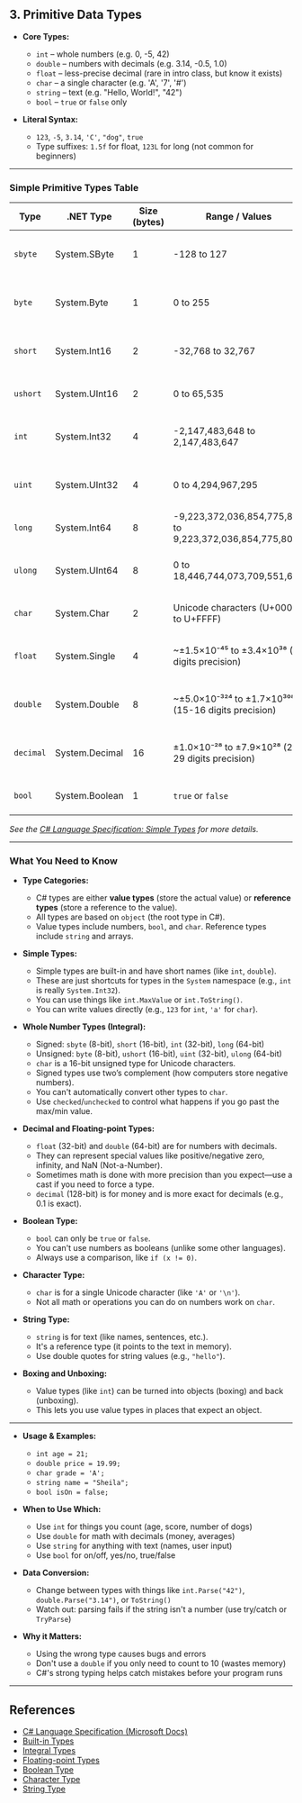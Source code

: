 ## 3. Primitive Data Types

- **Core Types:**
  - `int` – whole numbers (e.g. 0, -5, 42)
  - `double` – numbers with decimals (e.g. 3.14, -0.5, 1.0)
  - `float` – less-precise decimal (rare in intro class, but know it exists)
  - `char` – a single character (e.g. 'A', '7', '#')
  - `string` – text (e.g. "Hello, World!", "42")
  - `bool` – `true` or `false` only

- **Literal Syntax:**
  - `123`, `-5`, `3.14`, `'C'`, `"dog"`, `true`
  - Type suffixes: `1.5f` for float, `123L` for long (not common for beginners)

---

### Simple Primitive Types Table

| Type      | .NET Type         | Size (bytes) | Range / Values                                   | When/Why to Use or Not Use                      |
|-----------|-------------------|--------------|--------------------------------------------------|-------------------------------------------------|
| `sbyte`   | System.SByte      | 1            | -128 to 127                                      | Rarely used; only for small signed numbers       |
| `byte`    | System.Byte       | 1            | 0 to 255                                         | For small positive numbers, binary data          |
| `short`   | System.Int16      | 2            | -32,768 to 32,767                                | Rarely used; for memory savings in large arrays  |
| `ushort`  | System.UInt16     | 2            | 0 to 65,535                                      | Rarely used; for large positive numbers only     |
| `int`     | System.Int32      | 4            | -2,147,483,648 to 2,147,483,647                  | Most common for counting, general whole numbers  |
| `uint`    | System.UInt32     | 4            | 0 to 4,294,967,295                               | Rarely used; only for large positive numbers     |
| `long`    | System.Int64      | 8            | -9,223,372,036,854,775,808 to 9,223,372,036,854,775,807 | For very large whole numbers (rare in intro)     |
| `ulong`   | System.UInt64     | 8            | 0 to 18,446,744,073,709,551,615                  | Rarely used; only for huge positive numbers      |
| `char`    | System.Char       | 2            | Unicode characters (U+0000 to U+FFFF)            | For single characters, not strings               |
| `float`   | System.Single     | 4            | ~±1.5×10⁻⁴⁵ to ±3.4×10³⁸ (7 digits precision)    | For decimals when memory is tight; use `double` usually |
| `double`  | System.Double     | 8            | ~±5.0×10⁻³²⁴ to ±1.7×10³⁰⁸ (15-16 digits precision) | Default for decimals, math, science, averages    |
| `decimal` | System.Decimal    | 16           | ±1.0×10⁻²⁸ to ±7.9×10²⁸ (28-29 digits precision) | For money/financial values; slower than `double` |
| `bool`    | System.Boolean    | 1            | `true` or `false`                                | For yes/no, on/off, true/false logic             |

*See the [C# Language Specification: Simple Types](https://learn.microsoft.com/en-us/dotnet/csharp/language-reference/language-specification/types#835-simple-types) for more details.*

---

### What You Need to Know

- **Type Categories:**
  - C# types are either **value types** (store the actual value) or **reference types** (store a reference to the value).
  - All types are based on `object` (the root type in C#).
  - Value types include numbers, `bool`, and `char`. Reference types include `string` and arrays.

- **Simple Types:**
  - Simple types are built-in and have short names (like `int`, `double`).
  - These are just shortcuts for types in the `System` namespace (e.g., `int` is really `System.Int32`).
  - You can use things like `int.MaxValue` or `int.ToString()`.
  - You can write values directly (e.g., `123` for `int`, `'a'` for `char`).

- **Whole Number Types (Integral):**
  - Signed: `sbyte` (8-bit), `short` (16-bit), `int` (32-bit), `long` (64-bit)
  - Unsigned: `byte` (8-bit), `ushort` (16-bit), `uint` (32-bit), `ulong` (64-bit)
  - `char` is a 16-bit unsigned type for Unicode characters.
  - Signed types use two’s complement (how computers store negative numbers).
  - You can't automatically convert other types to `char`.
  - Use `checked`/`unchecked` to control what happens if you go past the max/min value.

- **Decimal and Floating-point Types:**
  - `float` (32-bit) and `double` (64-bit) are for numbers with decimals.
  - They can represent special values like positive/negative zero, infinity, and NaN (Not-a-Number).
  - Sometimes math is done with more precision than you expect—use a cast if you need to force a type.
  - `decimal` (128-bit) is for money and is more exact for decimals (e.g., 0.1 is exact).

- **Boolean Type:**
  - `bool` can only be `true` or `false`.
  - You can't use numbers as booleans (unlike some other languages).
  - Always use a comparison, like `if (x != 0)`.

- **Character Type:**
  - `char` is for a single Unicode character (like `'A'` or `'\n'`).
  - Not all math or operations you can do on numbers work on `char`.

- **String Type:**
  - `string` is for text (like names, sentences, etc.).
  - It's a reference type (it points to the text in memory).
  - Use double quotes for string values (e.g., `"hello"`).

- **Boxing and Unboxing:**
  - Value types (like `int`) can be turned into objects (boxing) and back (unboxing).
  - This lets you use value types in places that expect an object.

---

- **Usage & Examples:**
  - `int age = 21;`
  - `double price = 19.99;`
  - `char grade = 'A';`
  - `string name = "Sheila";`
  - `bool isOn = false;`

- **When to Use Which:**
  - Use `int` for things you count (age, score, number of dogs)
  - Use `double` for math with decimals (money, averages)
  - Use `string` for anything with text (names, user input)
  - Use `bool` for on/off, yes/no, true/false

- **Data Conversion:**
  - Change between types with things like `int.Parse("42")`, `double.Parse("3.14")`, or `ToString()`
  - Watch out: parsing fails if the string isn't a number (use try/catch or `TryParse`)

- **Why it Matters:**
  - Using the wrong type causes bugs and errors
  - Don't use a `double` if you only need to count to 10 (wastes memory)
  - C#'s strong typing helps catch mistakes before your program runs

---

## References

- [C# Language Specification (Microsoft Docs)](https://learn.microsoft.com/en-us/dotnet/csharp/language-reference/language-specification/)
- [Built-in Types](https://learn.microsoft.com/en-us/dotnet/csharp/language-reference/language-specification/types#built-in-types)
- [Integral Types](https://learn.microsoft.com/en-us/dotnet/csharp/language-reference/language-specification/types#integral-types)
- [Floating-point Types](https://learn.microsoft.com/en-us/dotnet/csharp/language-reference/language-specification/types#floating-point-types)
- [Boolean Type](https://learn.microsoft.com/en-us/dotnet/csharp/language-reference/language-specification/types#the-boolean-type)
- [Character Type](https://learn.microsoft.com/en-us/dotnet/csharp/language-reference/language-specification/types#the-character-type)
- [String Type](https://learn.microsoft.com/en-us/dotnet/csharp/language-reference/language-specification/types#the-string-type)

